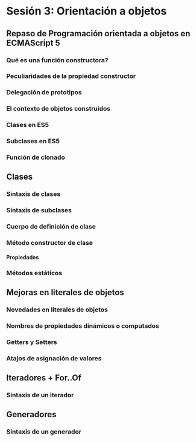 # Sesión 3: Orientación a objetos

## Repaso de Programación orientada a objetos en ECMAScript 5
### Qué es una función constructora?
### Peculiaridades de la propiedad constructor
### Delegación de prototipos
### El contexto de objetos construidos
### Clases en ES5
### Subclases en ES5
### Función de clonado
## Clases
### Sintaxis de clases
### Sintaxis de subclases
### Cuerpo de definición de clase
### Método constructor de clase
#### Propiedades
### Métodos estáticos
## Mejoras en literales de objetos
### Novedades en literales de objetos
### Nombres de propiedades dinámicos o computados
### Getters y Setters
### Atajos de asignación de valores
## Iteradores + For..Of
### Sintaxis de un iterador
## Generadores
### Sintaxis de un generador